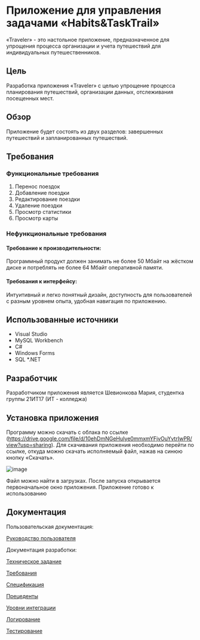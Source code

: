 # Приложение для управления задачами «Habits&TaskTrail»
«Traveler» - это настольное приложение, предназначенное для упрощения процесса организации и учета путешествий для индивидуальных путешественников. 
## Цель
Разработка приложения «Traveler» с целью упрощение процесса планирования путешествий, организации данных, отслеживания посещенных мест.
## Обзор 
Приложение будет состоять из двух разделов: завершенных путешествий и запланированных путешествий.
## Требования 
### Функциональные требования
1.	Перенос поездок
2.	Добавление поездки
3.	Редактирование поездки 
4.	Удаление поездки
5.	Просмотр статистики
6.	Просмотр карты

### Нефункциональные требования
#### Требование к производительности:
Программный продукт должен занимать не более 50 Мбайт на жёстком диске и потреблять не более 64 Мбайт оперативной памяти.
#### Требования к интерфейсу:
Интуитивный и легко понятный дизайн, доступность для пользователей с разным уровнем опыта, удобная навигация по приложению.

## Использованные источники
* Visual Studio
* MySQL Workbench
* C#
* Windows Forms
* SQL
*.NET
## Разработчик
Разработчиком приложения является Шевионкова Мария, студентка группы 21ИТ17 (ИТ - колледжа)

## Установка приложения

Программу можно скачать с облака по ссылке (https://drive.google.com/file/d/10ehDmNGeHuIye0mmxmYFjvOuYvtrIwPR/view?usp=sharing).
Для скачивания приложения необходимо перейти по ссылке, откуда можно скачать исполняемый файл, нажав на синюю кнопку «Скачать».

![image](https://github.com/mouhodokenai/Travler/assets/122727409/8e41cb10-e9ec-4cee-8f1c-36eebbc94331)

Файл можно найти в загрузках.  После запуска открывается первоначальное окно приложения. Приложение готово к использованию  

## Документация
Пользовательская документация:

[Руководство пользователя](https://github.com/mouhodokenai/HabitsTasksTracker/wiki/6.-Руководство-пользователя)

Документация разработки:

[Техническое задание](https://github.com/mouhodokenai/Travler/wiki/1.-ТЗ-для-приложения)

[Требования](https://github.com/mouhodokenai/Travler/wiki/3.-Требования)

[Спецификация](https://github.com/mouhodokenai/Travler/wiki/2.-Спецификация)

[Прецеденты](https://github.com/mouhodokenai/Travler/wiki/4.-Таблицы-прецедентов)

[Уровни интеграции](https://github.com/mouhodokenai/Travler/wiki/5.-Уровни-интеграции)

[Логирование](https://github.com/mouhodokenai/Travler/wiki/6.-Логирование)

[Тестирование](https://github.com/mouhodokenai/Travler/wiki/7.-Тестирование)









